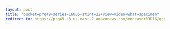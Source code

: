 ```yaml
---
layout: post
title: "bucket=prq49+series=16005+stint=22+view=video+what=specimen"
redirect_to: https://prq49.s3.us-east-2.amazonaws.com/endeavor%3D16/genomes/stage%3D0%2Bwhat%3Dgenerated/stint%3D22/series%3D16005/a%3Dgenome%2Bcriteria%3Dabundance%2Bmorph%3Dwildtype%2Bproc%3D0%2Bseries%3D16005%2Bstint%3D22%2Bthread%3D0%2Bvariation%3Dmaster%2Bext%3D.json.gz
---
```

